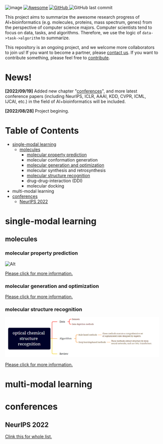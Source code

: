 ![image](asset/logo.png)
[![Awesome](https://cdn.rawgit.com/sindresorhus/awesome/d7305f38d29fed78fa85652e3a63e154dd8e8829/media/badge.svg)](https://github.com/HongxinXiang/awesome-ai-bioinformatics)
<a href="https://github.com/HongxinXiang/awesome-ai-bioinformatics/blob/master/LICENSE">
    <img alt="GitHub" src="https://img.shields.io/github/license/HongxinXiang/awesome-ai-bioinformatics?style=flat-square">
</a>
<img alt="GitHub last commit" src="https://img.shields.io/github/last-commit/HongxinXiang/awesome-ai-bioinformatics?style=flat-square">


This project aims to summarize the awesome research progress of AI+bioinformatics (e.g. molecules, proteins, mass spectrum, genes) from the perspective of computer science majors. Computer scientists tend to focus on data, tasks, and algorithms. Therefore, we use the logic of `data->task->algorithm` to summarize. 



This repository is an ongoing project, and we welcome more collaborators to join us! If you want to become a partner, please [contact us](mailto:xianghx21@gmail.com). If you want to contribute something, please feel free to [contribute](https://github.com/HongxinXiang/awesome-ai-bioinformatics/blob/master/CONTRIBUTE.md).



# News!

**[2022/09/19]** Added new chapter "[conferences](#conferences)", and more latest conference papers (including NeurIPS, ICLR, AAAI, KDD, CVPR, ICML, IJCAI, etc.) in the field of AI+bioinformatics will be included.

**[2022/08/28]** Project begining.



# Table of Contents

- [single-modal learning](#single-modal-learning)
  - [molecules](#molecules)
    - [molecular property prediction](#molecular-property-prediction)
    - molecular conformation generation
    - [molecular generation and optimization](#molecular-generation-and-optimization)
    - molecular synthesis and retrosynthesis
    - [molecular structure recognition](#molecular-structure-recognition)
    - drug-drug-interaction (DDI)
    - molecular docking
- multi-modal learning
- [conferences](#conferences)
  - [NeurIPS 2022](#NeurIPS-2022)


# single-modal learning

## molecules

### molecular property prediction

![Alt](./chapters/single-modal-learning/molecules/molecular-property-prediction/mindmap-mpp.png)

[Please click for more information.](chapters/single-modal-learning/molecules/molecular-property-prediction)

### molecular generation and optimization

[Please click for more information.](chapters/single-modal-learning/molecules/molecular-generation-and-optimization)

### molecular structure recognition

![msr](chapters/single-modal-learning/molecules/optical-chemical-structure-recognition/mindmap-ocsr.png)

[Please click for more information.](chapters/single-modal-learning/molecules/optical-chemical-structure-recognition)



# multi-modal learning

# conferences

## NeurIPS 2022
[Clink this for whole list.](conferences/NeurIPS-2022.md)